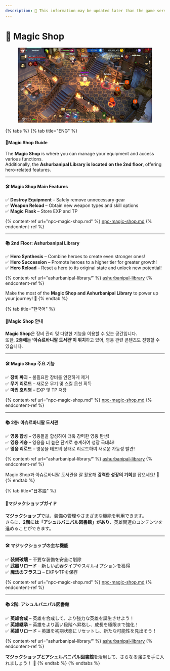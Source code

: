 ```yaml
---
description: 🛑 This information may be updated later than the game server data.
---
```


# 🕍 Magic Shop

<figure><img src="../../../.gitbook/assets/image (607).png" alt="" width="563"><figcaption></figcaption></figure>

{% tabs %}
{% tab title="ENG" %}
#### **🔮Magic Shop Guide**

The **Magic Shop** is where you can manage your equipment and access various functions.\
Additionally, the **Ashurbanipal Library is located on the 2nd floor**, offering hero-related features.

***

#### 🛠️ **Magic Shop Main Features**

✅ **Destroy Equipment** – Safely remove unnecessary gear\
✅ **Weapon Reload** – Obtain new weapon types and skill options\
✅ **Magic Flask** – Store EXP and TP

{% content-ref url="npc-magic-shop.md" %}
[npc-magic-shop.md](npc-magic-shop.md)
{% endcontent-ref %}

***

#### 📚 **2nd Floor: Ashurbanipal Library**

✅ **Hero Synthesis** – Combine heroes to create even stronger ones!\
✅ **Hero Succession** – Promote heroes to a higher tier for greater growth!\
✅ **Hero Reload** – Reset a hero to its original state and unlock new potential!

{% content-ref url="ashurbanipal-library/" %}
[ashurbanipal-library](ashurbanipal-library/)
{% endcontent-ref %}

Make the most of the **Magic Shop and Ashurbanipal Library** to power up your journey! 💫
{% endtab %}

{% tab title="한국어" %}
#### &#x20;**🔮Magic Shop 안내**

**Magic Shop**은 장비 관리 및 다양한 기능을 이용할 수 있는 공간입니다.\
또한, **2층에는 ‘아슈르바니팔 도서관’이 위치**하고 있어, 영웅 관련 콘텐츠도 진행할 수 있습니다.

***

#### 🛠️ **Magic Shop 주요 기능**

✅ **장비 파괴** – 불필요한 장비를 안전하게 제거\
✅ **무기 리로드** – 새로운 무기 및 스킬 옵션 획득\
✅ **마법 호리병** – EXP 및 TP 저장

{% content-ref url="npc-magic-shop.md" %}
[npc-magic-shop.md](npc-magic-shop.md)
{% endcontent-ref %}

***

#### 📚 **2층: 아슈르바니팔 도서관**

✅ **영웅 합성** – 영웅들을 합성하여 더욱 강력한 영웅 탄생!\
✅ **영웅 계승** – 영웅을 더 높은 단계로 승계하여 성장 극대화!\
✅ **영웅 리로드** – 영웅을 태초의 상태로 리로드하여 새로운 가능성 발견!

{% content-ref url="ashurbanipal-library/" %}
[ashurbanipal-library](ashurbanipal-library/)
{% endcontent-ref %}

Magic Shop과 아슈르바니팔 도서관을 잘 활용해 **강력한 성장의 기회**를 잡으세요! 💫
{% endtab %}

{% tab title="日本語" %}
#### **🔮マジックショップガイド**

**マジックショップ**では、装備の管理やさまざまな機能を利用できます。\
さらに、**2階には「アシュルバニパル図書館」があり**、英雄関連のコンテンツを進めることができます。

***

#### 🛠️ **マジックショップの主な機能**

✅ **装備破壊** – 不要な装備を安全に削除\
✅ **武器リロード** – 新しい武器タイプやスキルオプションを獲得\
✅ **魔法のフラスコ** – EXPやTPを保存

{% content-ref url="npc-magic-shop.md" %}
[npc-magic-shop.md](npc-magic-shop.md)
{% endcontent-ref %}



***

#### 📚 **2階: アシュルバニパル図書館**

✅ **英雄合成** – 英雄を合成して、より強力な英雄を誕生させよう！\
✅ **英雄継承** – 英雄をより高い段階へ昇格し、成長を極限まで強化！\
✅ **英雄リロード** – 英雄を初期状態にリセットし、新たな可能性を見出そう！

{% content-ref url="ashurbanipal-library/" %}
[ashurbanipal-library](ashurbanipal-library/)
{% endcontent-ref %}

**マジックショップとアシュルバニパル図書館**を活用して、さらなる強さを手に入れましょう！ 💫
{% endtab %}
{% endtabs %}

